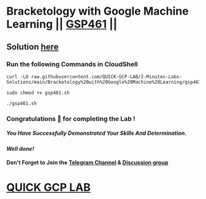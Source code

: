 # Bracketology with Google Machine Learning || [GSP461](https://www.cloudskillsboost.google/focuses/4337?parent=catalog) ||

## Solution [here](https://youtu.be/sCnIiV_Hm4A)

### Run the following Commands in CloudShell

```
curl -LO raw.githubusercontent.com/QUICK-GCP-LAB/2-Minutes-Labs-Solutions/main/Bracketology%20with%20Google%20Machine%20Learning/gsp461.sh

sudo chmod +x gsp461.sh

./gsp461.sh
```

### Congratulations 🎉 for completing the Lab !

##### *You Have Successfully Demonstrated Your Skills And Determination.*

#### *Well done!*

#### Don't Forget to Join the [Telegram Channel](https://t.me/quickgcplab) & [Discussion group](https://t.me/quickgcplabchats)

# [QUICK GCP LAB](https://www.youtube.com/@quickgcplab)
